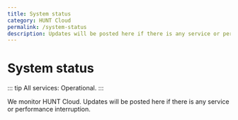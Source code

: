 ```yaml
---
title: System status
category: HUNT Cloud
permalink: /system-status
description: Updates will be posted here if there is any service or performance interruption.
---
```


# System status

::: tip  All services:
Operational.
:::

We monitor HUNT Cloud. Updates will be posted here if there is any service or performance interruption.
